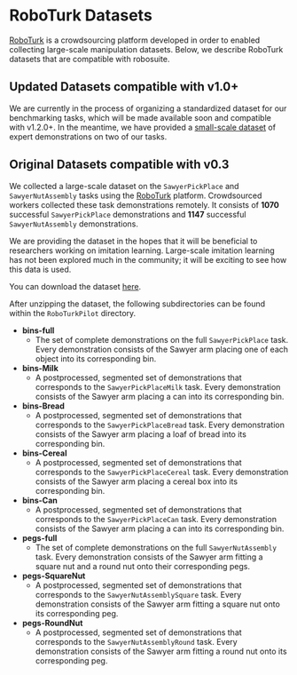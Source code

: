 # RoboTurk Datasets

[RoboTurk](https://roboturk.stanford.edu/) is a crowdsourcing platform developed in order to enabled collecting large-scale manipulation datasets. Below, we describe RoboTurk datasets that are compatible with robosuite.

## Updated Datasets compatible with v1.0+

We are currently in the process of organizing a standardized dataset for our benchmarking tasks, which will be made available soon and compatible with v1.2.0+. In the meantime, we have provided a [small-scale dataset](https://drive.google.com/drive/folders/1LLkuFnRdqQ6xn1cYzkbJUs_DreaAvN7i?usp=sharing) of expert demonstrations on two of our tasks.

## Original Datasets compatible with v0.3

We collected a large-scale dataset on the `SawyerPickPlace` and `SawyerNutAssembly` tasks using the [RoboTurk](https://crowdncloud.ai/) platform. Crowdsourced workers collected these task demonstrations remotely. It consists of **1070** successful `SawyerPickPlace` demonstrations and **1147** successful `SawyerNutAssembly` demonstrations.

We are providing the dataset in the hopes that it will be beneficial to researchers working on imitation learning. Large-scale imitation learning has not been explored much in the community; it will be exciting to see how this data is used.

You can download the dataset [here](http://cvgl.stanford.edu/projects/roboturk/RoboTurkPilot.zip).

After unzipping the dataset, the following subdirectories can be found within the `RoboTurkPilot` directory.

- **bins-full**
  - The set of complete demonstrations on the full `SawyerPickPlace` task. Every demonstration consists of the Sawyer arm placing one of each object into its corresponding bin.
- **bins-Milk**
  - A postprocessed, segmented set of demonstrations that corresponds to the `SawyerPickPlaceMilk` task. Every demonstration consists of the Sawyer arm placing a can into its corresponding bin. 
- **bins-Bread**
  - A postprocessed, segmented set of demonstrations that corresponds to the `SawyerPickPlaceBread` task. Every demonstration consists of the Sawyer arm placing a loaf of bread into its corresponding bin. 
- **bins-Cereal**
  - A postprocessed, segmented set of demonstrations that corresponds to the `SawyerPickPlaceCereal` task. Every demonstration consists of the Sawyer arm placing a cereal box into its corresponding bin. 
- **bins-Can**
  - A postprocessed, segmented set of demonstrations that corresponds to the `SawyerPickPlaceCan` task. Every demonstration consists of the Sawyer arm placing a can into its corresponding bin. 
- **pegs-full**
  - The set of complete demonstrations on the full `SawyerNutAssembly` task. Every demonstration consists of the Sawyer arm fitting a square nut and a round nut onto their corresponding pegs. 
- **pegs-SquareNut**
  - A postprocessed, segmented set of demonstrations that corresponds to the `SawyerNutAssemblySquare` task. Every demonstration consists of the Sawyer arm fitting a square nut onto its corresponding peg. 
- **pegs-RoundNut**
  - A postprocessed, segmented set of demonstrations that corresponds to the `SawyerNutAssemblyRound` task. Every demonstration consists of the Sawyer arm fitting a round nut onto its corresponding peg. 
